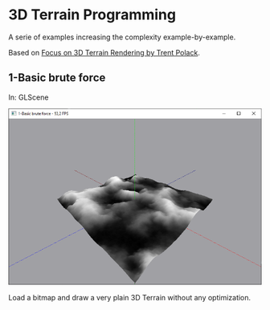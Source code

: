 # 3D Terrain Programming
A serie of examples increasing the complexity example-by-example.

Based on [Focus on 3D Terrain Rendering by Trent Polack](https://books.google.com/books/about/Focus_on_3D_Terrain_Programming.html?id=yrpgT_vHhqoC&redir_esc=y).


## 1-Basic brute force
In: GLScene

![](./1-Basic%20brute%20force/1-basic-brute-force.png)

Load a bitmap and draw a very plain 3D Terrain without any optimization.
